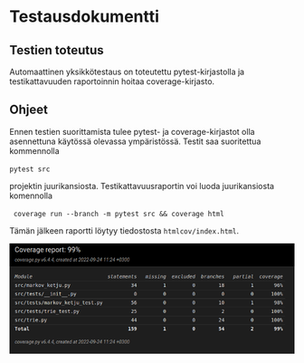 # Testausdokumentti

## Testien toteutus
Automaattinen yksikkötestaus on toteutettu pytest-kirjastolla ja testikattavuuden raportoinnin hoitaa coverage-kirjasto.

## Ohjeet
Ennen testien suorittamista tulee pytest- ja coverage-kirjastot olla asennettuna käytössä olevassa ympäristössä. Testit saa suoritettua kommennolla

`pytest src`

projektin juurikansiosta. Testikattavuusraportin voi luoda juurikansiosta komennolla

` coverage run --branch -m pytest src && coverage html`

Tämän jälkeen raportti löytyy tiedostosta `htmlcov/index.html`.

![Testikattavuusraportti. Kokonaiskattavuus 99%](https://github.com/ArcticCoder/markov-music-generator/blob/main/dokumentaatio/kattavuus.png?raw=true)
